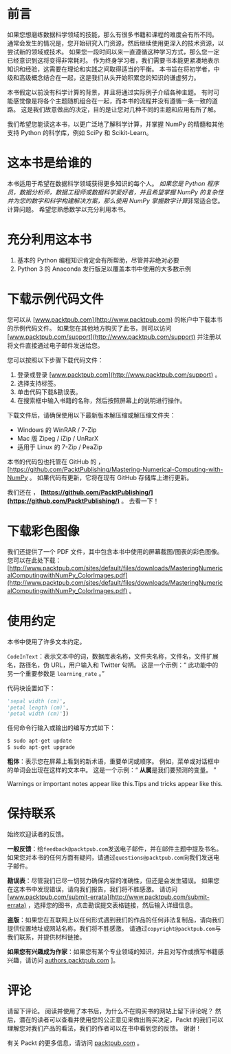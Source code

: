 # 前言





如果您想磨练数据科学领域的技能，那么有很多书籍和课程的难度会有所不同。 通常会发生的情况是，您开始研究入门资源，然后继续使用更深入的技术资源，以尝试新的领域或技术。 如果您一段时间以来一直遵循这种学习方式，那么您一定已经意识到这将变得非常耗时。 作为终身学习者，我们需要书本能更紧凑地表示知识和经验，这需要在理论和实践之间取得适当的平衡。 本书旨在将初学者，中级和高级概念结合在一起，这是我们从头开始积累您的知识的谦虚努力。

本书假定以前没有科学计算的背景，并且将通过实际例子介绍各种主题。 有时可能感觉像是将各个主题随机组合在一起，而本书的流程并没有遵循一条一致的道路。 这是我们故意做出的决定，目的是让您对几种不同的主题和应用有所了解。

我们希望您能读这本书，以更广泛地了解科学计算，并掌握 NumPy 的精髓和其他支持 Python 的科学库，例如 SciPy 和 Scikit-Learn。









# 这本书是给谁的





本书适用于希望在数据科学领域获得更多知识的每个人。 *如果您是 Python 程序员，数据分析师，数据工程师或数据科学爱好者，并且希望掌握 NumPy 的复杂性并为您的数字和科学构建解决方案，那么使用 NumPy 掌握数字计算*非常适合您。 计算问题。 希望您熟悉数学以充分利用本书。









# 充分利用这本书





1.  基本的 Python 编程知识肯定会有所帮助，尽管并非绝对必要
2.  Python 3 的 Anaconda 发行版足以覆盖本书中使用的大多数示例









# 下载示例代码文件





您可以从 [www.packtpub.com](http://www.packtpub.com) 的帐户中下载本书的示例代码文件。 如果您在其他地方购买了此书，则可以访问 [www.packtpub.com/support](http://www.packtpub.com/support) 并注册以将文件直接通过电子邮件发送给您。

您可以按照以下步骤下载代码文件：

1.  登录或登录 [www.packtpub.com](http://www.packtpub.com/support) 。
2.  选择支持标签。
3.  单击代码下载&勘误表。
4.  在搜索框中输入书籍的名称，然后按照屏幕上的说明进行操作。

下载文件后，请确保使用以下最新版本解压缩或解压缩文件夹：

*   Windows 的 WinRAR / 7-Zip
*   Mac 版 Zipeg / iZip / UnRarX
*   适用于 Linux 的 7-Zip / PeaZip

本书的代码包也托管在 GitHub 的 ， [https://github.com/PacktPublishing/Mastering-Numerical-Computing-with-NumPy [](https://github.com/PacktPublishing/Mastering-Numerical-Computing-with-NumPy) 。 如果代码有更新，它将在现有 GitHub 存储库上进行更新。 

我们还在 ， **[https://github.com/PacktPublishing/](https://github.com/PacktPublishing/)** 。 去看一下！









# 下载彩色图像





我们还提供了一个 PDF 文件，其中包含本书中使用的屏幕截图/图表的彩色图像。 您可以在此处下载： [http://www.packtpub.com/sites/default/files/downloads/MasteringNumericalComputingwithNumPy_ColorImages.pdf](http://www.packtpub.com/sites/default/files/downloads/MasteringNumericalComputingwithNumPy_ColorImages.pdf) 。









# 使用约定





本书中使用了许多文本约定。

`CodeInText`：表示文本中的词，数据库表名称，文件夹名称，文件名，文件扩展名，路径名，伪 URL，用户输入和 Twitter 句柄。 这是一个示例：“ 此功能中的另一个重要参数是 `learning_rate` 。”

代码块设置如下：

```py
'sepal width (cm)',
'petal length (cm)',
'petal width (cm)'])
```

任何命令行输入或输出的编写方式如下：

```py
$ sudo apt-get update
$ sudo apt-get upgrade
```

**粗体**：表示您在屏幕上看到的新术语，重要单词或顺序。 例如，菜单或对话框中的单词会出现在这样的文本中。 这是一个示例：“ **从属**是我们要预测的变量。 ”

Warnings or important notes appear like this.Tips and tricks appear like this.







# 保持联系





始终欢迎读者的反馈。

**一般反馈**：给`feedback@packtpub.com`发送电子邮件，并在邮件主题中提及书名。 如果您对本书的任何方面有疑问，请通过`questions@packtpub.com`向我们发送电子邮件。

**勘误表**：尽管我们已尽一切努力确保内容的准确性，但还是会发生错误。 如果您在这本书中发现错误，请向我们报告，我们将不胜感激。 请访问 [www.packtpub.com/submit-errata](http://www.packtpub.com/submit-errata) ，选择您的图书，点击勘误提交表格链接，然后输入详细信息。

**盗版**：如果您在互联网上以任何形式遇到我们的作品的任何非法复制品，请向我们提供位置地址或网站名称，我们将不胜感激。 请通过`copyright@packtpub.com`与我们联系，并提供材料链接。

**如果您有兴趣成为作家**：如果您有某个专业领域的知识，并且对写作或撰写书籍感兴趣，请访问 [authors.packtpub.com](http://authors.packtpub.com/) ]。









# 评论





请留下评论。 阅读并使用了本书后，为什么不在购买书的网站上留下评论呢？ 然后，潜在的读者可以查看并使用您的公正意见来做出购买决定，Packt 的我们可以理解您对我们产品的看法，我们的作者可以在书中看到您的反馈。 谢谢！

有关 Packt 的更多信息，请访问 [packtpub.com](https://www.packtpub.com/) 。



